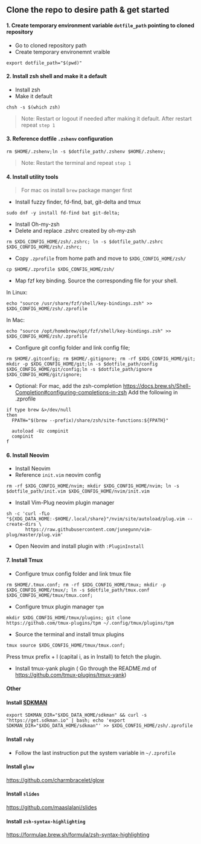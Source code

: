
## Clone the repo to desire path & get started

#### 1. Create temporary environment variable `dotfile_path` pointing to cloned repository

- Go to cloned repository path 
- Create temporary environemnt vraible
```
export dotfile_path="$(pwd)"
```

#### 2. Install zsh shell and make it a default
- Install zsh
- Make it default
```
chsh -s $(which zsh)
```

> Note: Restart or logout if needed after making it default. After restart repeat `step 1`

#### 3. Reference dotfile `.zshenv` configuration 

```
rm $HOME/.zshenv;ln -s $dotfile_path/.zshenv $HOME/.zshenv;
```
> Note: Restart the terminal and repeat `step 1`

#### 4. Install utility tools 
> For mac os install `brew` package manger first

- Install fuzzy finder, fd-find, bat, git-delta and tmux 
```
sudo dnf -y install fd-find bat git-delta; 
```
- Install Oh-my-zsh
- Delete and replace .zshrc created by oh-my-zsh 
```
rm $XDG_CONFIG_HOME/zsh/.zshrc; ln -s $dotfile_path/.zshrc $XDG_CONFIG_HOME/zsh/.zshrc;
```
- Copy `.zprofile` from home path and move to `$XDG_CONFIG_HOME/zsh/`
```
cp $HOME/.zprofile $XDG_CONFIG_HOME/zsh/
```
- Map fzf key binding. Source the corresponding file for your shell. 

 In Linux:
```
echo "source /usr/share/fzf/shell/key-bindings.zsh" >> $XDG_CONFIG_HOME/zsh/.zprofile
```
  In Mac:
```
echo "source /opt/homebrew/opt/fzf/shell/key-bindings.zsh" >> $XDG_CONFIG_HOME/zsh/.zprofile
```

- Configure git config folder and link config file;
```
rm $HOME/.gitconfig; rm $HOME/.gitignore; rm -rf $XDG_CONFIG_HOME/git; mkdir -p $XDG_CONFIG_HOME/git;ln -s $dotfile_path/config $XDG_CONFIG_HOME/git/config;ln -s $dotfile_path/ignore $XDG_CONFIG_HOME/git/ignore;
```

- Optional: For mac, add the zsh-completion
https://docs.brew.sh/Shell-Completion#configuring-completions-in-zsh
Add the following in .zprofile
```
if type brew &>/dev/null
then
  FPATH="$(brew --prefix)/share/zsh/site-functions:${FPATH}"

  autoload -Uz compinit
  compinit
f
```

#### 6. Install Neovim 
- Install Neovim
- Reference `init.vim` neovim config
```
rm -rf $XDG_CONFIG_HOME/nvim; mkdir $XDG_CONFIG_HOME/nvim; ln -s $dotfile_path/init.vim $XDG_CONFIG_HOME/nvim/init.vim
```
- Install Vim-Plug neovim plugin manager
```
sh -c 'curl -fLo "${XDG_DATA_HOME:-$HOME/.local/share}"/nvim/site/autoload/plug.vim --create-dirs \
       https://raw.githubusercontent.com/junegunn/vim-plug/master/plug.vim'
```
- Open Neovim and install plugin with `:PluginInstall`


#### 7. Install Tmux 

- Configure tmux config folder and link tmux file
```
rm $HOME/.tmux.conf; rm -rf $XDG_CONFIG_HOME/tmux; mkdir -p $XDG_CONFIG_HOME/tmux/; ln -s $dotfile_path/tmux.conf $XDG_CONFIG_HOME/tmux/tmux.conf;
```
- Configure tmux plugin manager `tpm`
```
mkdir $XDG_CONFIG_HOME/tmux/plugins; git clone https://github.com/tmux-plugins/tpm ~/.config/tmux/plugins/tpm
```
- Source the terminal and install tmux plugins
```
tmux source $XDG_CONFIG_HOME/tmux/tmux.conf; 
```

 Press tmux prefix + I (capital i, as in Install) to fetch the plugin.

- Install tmux-yank plugin ( Go through the README.md of https://github.com/tmux-plugins/tmux-yank)
#### Other

#### Install <a href="https://sdkman.io/install"> SDKMAN </a>
```
export SDKMAN_DIR="$XDG_DATA_HOME/sdkman" && curl -s "https://get.sdkman.io" | bash; echo 'export SDKMAN_DIR="$XDG_DATA_HOME/sdkman"' >> $XDG_CONFIG_HOME/zsh/.zprofile
```


#### Install `ruby`
- Follow the last instruction put the system variable in  `~/.zprofile`
 
#### Install `glow`
 https://github.com/charmbracelet/glow

#### Install `slides`
 https://github.com/maaslalani/slides

#### Install `zsh-syntax-highlighting `
 https://formulae.brew.sh/formula/zsh-syntax-highlighting
